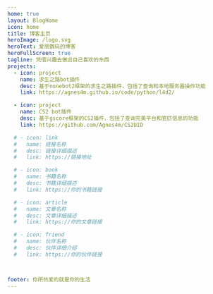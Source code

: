 ```yaml
---
home: true
layout: BlogHome
icon: home
title: 博客主页
heroImage: /logo.svg
heroText: 爱丽数码的博客
heroFullScreen: true
tagline: 凭借兴趣去做出自己喜欢的东西
projects:
  - icon: project
    name: 求生之路bot插件
    desc: 基于nonebot2框架的求生之路插件，包括了查询和本地服务器操作功能
    link: https://agnes4m.github.io/code/python/l4d2/

  - icon: project
    name: CS2 bot插件
    desc: 基于gscore框架的CS2插件，包括了查询完美平台和官匹信息的功能
    link: https://github.com/Agnes4m/CS2UID

  # - icon: link
  #   name: 链接名称
  #   desc: 链接详细描述
  #   link: https://链接地址

  # - icon: book
  #   name: 书籍名称
  #   desc: 书籍详细描述
  #   link: https://你的书籍链接

  # - icon: article
  #   name: 文章名称
  #   desc: 文章详细描述
  #   link: https://你的文章链接

  # - icon: friend
  #   name: 伙伴名称
  #   desc: 伙伴详细介绍
  #   link: https://你的伙伴链接



footer: 你所热爱的就是你的生活
---
```


<!-- 相关配置文档请见 [博客主页](https://theme-hope.vuejs.press/zh/guide/blog/home.html)。 -->
